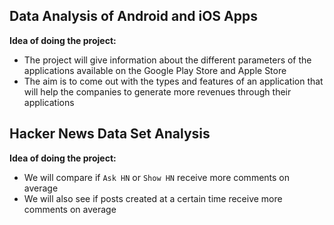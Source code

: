 ## Data Analysis of Android and iOS Apps

**Idea of doing the project:**

- The project will give information about the different parameters of the applications available on the Google Play Store and Apple Store
- The aim is to come out with the types and features of an application that will help the companies to generate more revenues through their applications 



## Hacker News Data Set Analysis

 **Idea of doing the project:**

- We will compare if `Ask HN` or `Show HN` receive more comments on average
- We will also see if posts created at a certain time receive more comments on average
